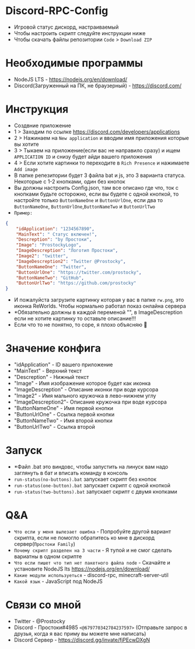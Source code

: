 # Discord-RPC-Config
- Игровой статус дискорд, настраиваемый
- Чтобы настроить скрипт следуйте инструкции ниже
- Чтобы скачать файлы репозитории `Code` > `Download ZIP`
# Необходимые программы
- NodeJS LTS - https://nodejs.org/en/download/
- Discord(Загруженный на ПК, не браузерный) - https://discord.com/
# Инструкция
- Создвние приложение
- 1 > Заходим по ссылке https://discord.com/developers/applications
- 2 > Нажинаем на `New application` и вводим имя приложения которые вы хотите
- 3 > Тыкаем на приложение(если вас не направило сразу) и ищем `APPLICATION ID` и снизу будет айди вашего приложения
- 4 > Если хотите картинки то переходите в `Rich Presence` и нажимаете `Add image`
- В папке репезитории будет 3 файла bat и js, это 3 варианта статуса. Некоторые с 1-2 кнопками, один без кнопок
- Вы должны настроить Config.json, там все описано где что, ток с кнопками будьте осторожно, если вы будете с одной кнопкой, то настройте только `ButtonNameOne` и `ButtonUrlOne`, если два то `ButtonNameOne`, `ButtonUrlOne`,`ButtonNameTwo` и `ButtonUrlTwo`
- `Пример:`
```json
{
    "idApplication": "1234567890",
    "MainText": " Статус включен!",
    "Descreption": "by Простоки",
    "Image": "ProstockyLogo",
    "ImageDescreption": "Логотип Простоки",
    "Image2": "twitter",
    "ImageDescreption2": "Twitter @Prostocky",
    "ButtonNameOne": "Twitter",
    "ButtonUrlOne": "https://twitter.com/prostocky",
    "ButtonNameTwo": "GitHub",
    "ButtonUrlTwo": "https://github.com/prostocky"
}
```
- И пожалуйста загрузите картинку которая у вас в папке `rw.png`, это иконка ReWorlds. Чтобы нормально работал показ онлайна сервера
- *Обязательно должны в каждой переменой "", в ImageDescreption если не хотите картинку то оставьте описание!!!
- Если что то не понятно, то соре, я плохо объясняю 🚧
# Значение конфига
- "idApplication" - ID вашего приложение
- "MainText" - Верхний текст
- "Descreption" - Нижный текст
- "Image" - Имя изображение которое будет как иконка
- "ImageDescreption" - Описание иконки при воде курсора
- "Image2" - Имя мального кружочка в лево-нижнем углу
- "ImageDescreption2"- Описание кружочка при воде курсора
- "ButtonNameOne" - Имя первой кнопки
- "ButtonUrlOne" - Ссылка первой кнопки
- "ButtonNameTwo" - Имя второй кнопки
- "ButtonUrlTwo" - Ссылка второй
# Запуск
- *Файл .bat это виндовс, чтобы запустить на линуск вам надо заглянуть в бат и вписать команду в консоль
- `run-status(no-buttons).bat` запускает скрипт без кнопок
- `run-status(one-button).bat` запускает скрипт с одной кнопкой
- `run-status(two-buttons).bat` запускает скрипт с двумя кнопками
# Q&A
- `Что если у меня вылезает ошибка` - Попробуйте другой вариант скрипта, если не помогло обратитесь ко мне в дискорд сервер(`Простоки Family`)
- `Почему скрипт разделен на 3 части` - Я тупой и не смог сделать вариатны в одном скрипте
- `Что если пишет что тип нет пакетного файла node` - Скачайте и установите NodeJS lts https://nodejs.org/en/download/
- `Какие модули используеться` - discord-rpc, minecraft-server-util
- `Какой язык` - JavaScript под NodeJS
# Связи со мной
- Twitter - @Prostocky
- Discord - Простоки#4985 `<@679770342784237597>` (Отправьте запрос в друзья, когда я вас приму вы можете мне написать)
- Discord Сервер - https://discord.gg/invate/fjPEcwDXgN
